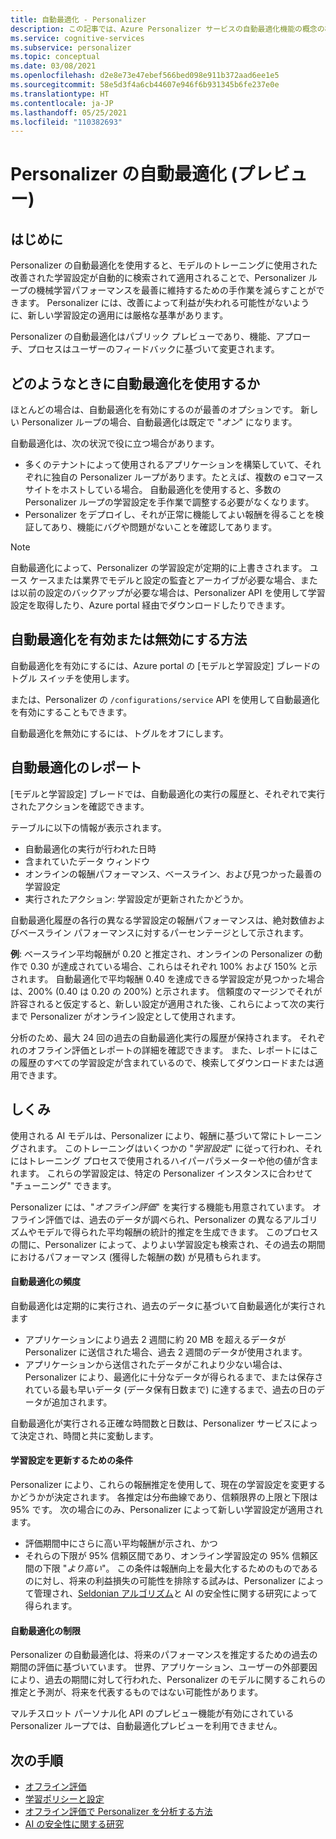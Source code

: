 ```yaml
---
title: 自動最適化 - Personalizer
description: この記事では、Azure Personalizer サービスの自動最適化機能の概念の概要について説明します。
ms.service: cognitive-services
ms.subservice: personalizer
ms.topic: conceptual
ms.date: 03/08/2021
ms.openlocfilehash: d2e8e73e47ebef566bed098e911b372aad6ee1e5
ms.sourcegitcommit: 58e5d3f4a6cb44607e946f6b931345b6fe237e0e
ms.translationtype: HT
ms.contentlocale: ja-JP
ms.lasthandoff: 05/25/2021
ms.locfileid: "110382693"
---
```

# <a name="personalizer-auto-optimize-preview"></a>Personalizer の自動最適化 (プレビュー)


## <a name="introduction"></a>はじめに
Personalizer の自動最適化を使用すると、モデルのトレーニングに使用された改善された学習設定が自動的に検索されて適用されることで、Personalizer ループの機械学習パフォーマンスを最善に維持するための手作業を減らすことができます。 Personalizer には、改善によって利益が失われる可能性がないように、新しい学習設定の適用には厳格な基準があります。

Personalizer の自動最適化はパブリック プレビューであり、機能、アプローチ、プロセスはユーザーのフィードバックに基づいて変更されます。

## <a name="when-to-use-auto-optimize"></a>どのようなときに自動最適化を使用するか
ほとんどの場合は、自動最適化を有効にするのが最善のオプションです。 新しい Personalizer ループの場合、自動最適化は既定で "*オン*" になります。

自動最適化は、次の状況で役に立つ場合があります。
* 多くのテナントによって使用されるアプリケーションを構築していて、それぞれに独自の Personalizer ループがあります。たとえば、複数の eコマース サイトをホストしている場合。 自動最適化を使用すると、多数の Personalizer ループの学習設定を手作業で調整する必要がなくなります。
* Personalizer をデプロイし、それが正常に機能してよい報酬を得ることを検証してあり、機能にバグや問題がないことを確認してあります。

> [!NOTE]
> 自動最適化によって、Personalizer の学習設定が定期的に上書きされます。 ユース ケースまたは業界でモデルと設定の監査とアーカイブが必要な場合、または以前の設定のバックアップが必要な場合は、Personalizer API を使用して学習設定を取得したり、Azure portal 経由でダウンロードしたりできます。

## <a name="how-to-enable-and-disable-auto-optimize"></a>自動最適化を有効または無効にする方法
自動最適化を有効にするには、Azure portal の [モデルと学習設定] ブレードのトグル スイッチを使用します。 

または、Personalizer の `/configurations/service` API を使用して自動最適化を有効にすることもできます。

自動最適化を無効にするには、トグルをオフにします。

## <a name="auto-optimize-reports"></a>自動最適化のレポート

[モデルと学習設定] ブレードでは、自動最適化の実行の履歴と、それぞれで実行されたアクションを確認できます。 

テーブルに以下の情報が表示されます。
* 自動最適化の実行が行われた日時
* 含まれていたデータ ウィンドウ
* オンラインの報酬パフォーマンス、ベースライン、および見つかった最善の学習設定
* 実行されたアクション: 学習設定が更新されたかどうか。

自動最適化履歴の各行の異なる学習設定の報酬パフォーマンスは、絶対数値およびベースライン パフォーマンスに対するパーセンテージとして示されます。 

**例**: ベースライン平均報酬が 0.20 と推定され、オンラインの Personalizer の動作で 0.30 が達成されている場合、これらはそれぞれ 100% および 150% と示されます。 自動最適化で平均報酬 0.40 を達成できる学習設定が見つかった場合は、200% (0.40 は 0.20 の 200%) と示されます。 信頼度のマージンでそれが許容されると仮定すると、新しい設定が適用された後、これらによって次の実行まで Personalizer がオンライン設定として使用されます。

分析のため、最大 24 回の過去の自動最適化実行の履歴が保持されます。 それぞれのオフライン評価とレポートの詳細を確認できます。 また、レポートにはこの履歴のすべての学習設定が含まれているので、検索してダウンロードまたは適用できます。

## <a name="how-it-works"></a>しくみ
使用される AI モデルは、Personalizer により、報酬に基づいて常にトレーニングされます。 このトレーニングはいくつかの "*学習設定*" に従って行われ、それにはトレーニング プロセスで使用されるハイパーパラメーターや他の値が含まれます。 これらの学習設定は、特定の Personalizer インスタンスに合わせて "チューニング" できます。 

Personalizer には、"*オフライン評価*" を実行する機能も用意されています。 オフライン評価では、過去のデータが調べられ、Personalizer の異なるアルゴリズムやモデルで得られた平均報酬の統計的推定を生成できます。 このプロセスの間に、Personalizer によって、よりよい学習設定も検索され、その過去の期間におけるパフォーマンス (獲得した報酬の数) が見積もられます。

#### <a name="auto-optimize-frequency"></a>自動最適化の頻度
自動最適化は定期的に実行され、過去のデータに基づいて自動最適化が実行されます
* アプリケーションにより過去 2 週間に約 20 MB を超えるデータが Personalizer に送信された場合、過去 2 週間のデータが使用されます。
* アプリケーションから送信されたデータがこれより少ない場合は、Personalizer により、最適化に十分なデータが得られるまで、または保存されている最も早いデータ (データ保有日数まで) に達するまで、過去の日のデータが追加されます。

自動最適化が実行される正確な時間数と日数は、Personalizer サービスによって決定され、時間と共に変動します。

#### <a name="criteria-for-updating-learning-settings"></a>学習設定を更新するための条件

Personalizer により、これらの報酬推定を使用して、現在の学習設定を変更するかどうかが決定されます。 各推定は分布曲線であり、信頼限界の上限と下限は 95% です。 次の場合にのみ、Personalizer によって新しい学習設定が適用されます。
  * 評価期間中にさらに高い平均報酬が示され、かつ
  * それらの下限が 95% 信頼区間であり、オンライン学習設定の 95% 信頼区間の下限 "*より高い*"。
この条件は報酬向上を最大化するためのものであるのに対し、将来の利益損失の可能性を排除する試みは、Personalizer によって管理され、[Seldonian アルゴリズム](https://aisafety.cs.umass.edu/overview.html)と AI の安全性に関する研究によって得られます。

#### <a name="limitations-of-auto-optimize"></a>自動最適化の制限

Personalizer の自動最適化は、将来のパフォーマンスを推定するための過去の期間の評価に基づいています。 世界、アプリケーション、ユーザーの外部要因により、過去の期間に対して行われた、Personalizer のモデルに関するこれらの推定と予測が、将来を代表するものではない可能性があります。

マルチスロット パーソナル化 API のプレビュー機能が有効にされている Personalizer ループでは、自動最適化プレビューを利用できません。 

## <a name="next-steps"></a>次の手順

* [オフライン評価](concepts-offline-evaluation.md)
* [学習ポリシーと設定](concept-active-learning.md)
* [オフライン評価で Personalizer を分析する方法](how-to-offline-evaluation.md) 
* [AI の安全性に関する研究](https://aisafety.cs.umass.edu/overview.html) 
